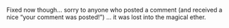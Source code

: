 Fixed now though&#8230; sorry to anyone who posted a comment (and received a nice &#8220;your comment was posted!&#8221;) &#8230; it was lost into the magical ether.